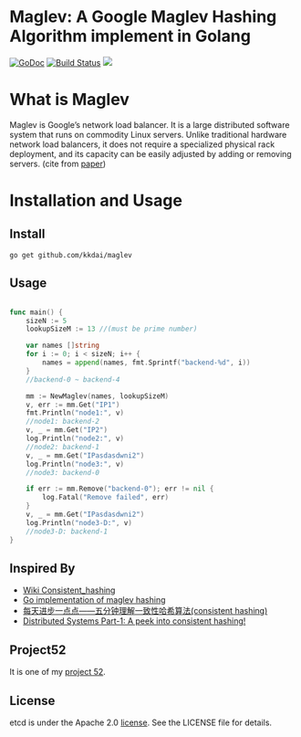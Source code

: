 Maglev: A Google Maglev Hashing Algorithm implement in Golang
==============

[![GoDoc](https://godoc.org/github.com/kkdai/maglev?status.svg)](https://godoc.org/github.com/kkdai/maglev)  [![Build Status](https://travis-ci.org/kkdai/maglev.svg?branch=master)](https://travis-ci.org/kkdai/maglev) [![](https://goreportcard.com/badge/github.com/kkdai/maglev)](https://goreportcard.com/badge/github.com/kkdai/maglev)



What is Maglev
=============

Maglev is Google’s network load balancer. It is a
large distributed software system that runs on commodity
Linux servers. Unlike traditional hardware network load
balancers, it does not require a specialized physical rack
deployment, and its capacity can be easily adjusted by
adding or removing servers. 
(cite from [paper](http://static.googleusercontent.com/media/research.google.com/zh-TW//pubs/archive/44824.pdf))



Installation and Usage
=============


Install
---------------
```
go get github.com/kkdai/maglev
```

Usage
---------------



```go

func main() {
	sizeN := 5
	lookupSizeM := 13 //(must be prime number)

	var names []string
	for i := 0; i < sizeN; i++ {
		names = append(names, fmt.Sprintf("backend-%d", i))
	}
	//backend-0 ~ backend-4 

	mm := NewMaglev(names, lookupSizeM)
	v, err := mm.Get("IP1")
	fmt.Println("node1:", v)
	//node1: backend-2
	v, _ = mm.Get("IP2")
	log.Println("node2:", v)
	//node2: backend-1
	v, _ = mm.Get("IPasdasdwni2")
	log.Println("node3:", v)
	//node3: backend-0

	if err := mm.Remove("backend-0"); err != nil {
		log.Fatal("Remove failed", err)
	}
	v, _ = mm.Get("IPasdasdwni2")
	log.Println("node3-D:", v)
	//node3-D: backend-1
}
```

Inspired By
---------------

- [Wiki Consistent_hashing](https://en.wikipedia.org/wiki/Consistent_hashing)
- [Go implementation of maglev hashing](https://github.com/dgryski/go-maglev)
- [每天进步一点点——五分钟理解一致性哈希算法(consistent hashing)](http://blog.csdn.net/cywosp/article/details/23397179)
- [Distributed Systems Part-1: A peek into consistent hashing!](https://loveforprogramming.quora.com/Distributed-Systems-Part-1-A-peek-into-consistent-hashing)

Project52
---------------

It is one of my [project 52](https://github.com/kkdai/project52).


License
---------------

etcd is under the Apache 2.0 [license](LICENSE). See the LICENSE file for details.